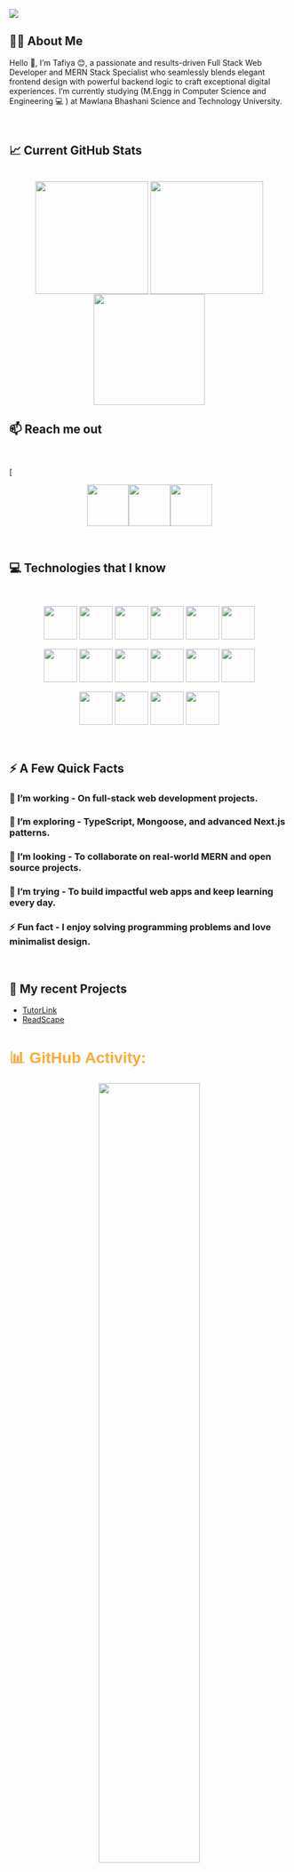 <a href="https://web.facebook.com/tafiyapinkey/">
<img src="https://res.cloudinary.com/demnpqwx3/image/upload/v1744206642/_Blue_Futuristic_Technology_LinkedIn_Banner_smhmir.png" />
</a>

## 🙋‍♀️ About Me

<p>
Hello 👋, I’m Tafiya 😊, a passionate and results-driven Full Stack Web Developer and MERN Stack Specialist who seamlessly blends elegant frontend design with powerful backend logic to craft exceptional digital experiences. I’m currently studying (M.Engg in Computer Science and Engineering 💻 ) at Mawlana Bhashani Science and Technology University.

</p>

  <br>

## :chart_with_upwards_trend: Current GitHub Stats

<br />

<!--   <img align="right" height=200 width=390 src="https://github-readme-stats.vercel.app/api?username=tafiya&show_icons=true&locale=en&layout=compact&theme=tokyonight" alt="tafiya" /> -->
<!--  <img height=200 width=390  align="center" src="https://github-readme-stats.vercel.app/api/top-langs?username=tafiya&show_icons=true&locale=en&layout=compact&theme=tokyonight" /> -->

<!--  <div align="center">
  <img src="https://github-readme-stats.vercel.app/api/top-langs?username=tafiya&show_icons=true&locale=en&layout=compact&theme=tokyonight" alt="Top Languages" style="display: inline-block; width: 40%;" />
  <img src="https://github-readme-stats.vercel.app/api?username=tafiya&show_icons=true&theme=tokyonight" alt="GitHub Stats" style="display: inline-block; width: 40%;" />
</div> -->

<div align="center">
  <img align="center" src="http://github-profile-summary-cards.vercel.app/api/cards/most-commit-language?username=tafiya&theme=dark" height="203em" />
  <img align="center" src="http://github-profile-summary-cards.vercel.app/api/cards/repos-per-language?username=tafiya&theme=dark" height="203em" /> 
  <br>
  <img align="center" src="http://github-profile-summary-cards.vercel.app/api/cards/profile-details?username=tafiya&theme=dark" height="200em" /> 
  <br>
<!--   <img src="https://streak-stats.demolab.com?user=mizanmahi&locale=en&mode=daily&theme=dark&hide_border=true&border_radius=0&order=3" height="161em" /> -->
</div>

## :mailbox: Reach me out

<br />

[<p align="center">[<img height="75" src="https://img.icons8.com/color/48/000000/linkedin.png">](https://www.linkedin.com/in/tafiyatuljannat/)[<img height="75" src="https://img.icons8.com/color/48/000000/facebook-new.png">](https://web.facebook.com/tafiyapinkey/)[<img height="75" src="https://img.icons8.com/color/48/000000/gmail-new.png"> </p>](mailto:tafiapinkey@gmail.com)

<br />

## :computer: Technologies that I know

<br>
<p align="center">
<img src="https://res.cloudinary.com/demnpqwx3/image/upload/v1742570738/otctsa4yxn1mkx4qjrol.png"  width="60" height="60"/>
<img src="https://res.cloudinary.com/demnpqwx3/image/upload/v1742570765/n3ck3zdoq9wg8rrtvaxv.png"  width="60" height="60"/>
<img src="https://res.cloudinary.com/demnpqwx3/image/upload/v1742570014/wzh6nko1v1txpi80a1jo.png"  width="60" height="60"/>
<img src="https://res.cloudinary.com/demnpqwx3/image/upload/v1742569987/raqcqtjetpczdg8by8dy.png"  width="60" height="60"/>
<img src="https://res.cloudinary.com/demnpqwx3/image/upload/v1742569932/ptcolyoco90qtmdifrm4.png"  width="60" height="60"/>
<img src="https://res.cloudinary.com/demnpqwx3/image/upload/v1742570072/dfphacqvpe1md6naxf0t.png"  width="60" height="60"/>
</p>
<p align="center">
<img src="https://res.cloudinary.com/demnpqwx3/image/upload/v1742570535/nq2k0cmbkk21i8xghglg.png"  width="60" height="60"/>
<img src="https://res.cloudinary.com/demnpqwx3/image/upload/v1742570559/e1zfu2h6r1ab8ks7zxtv.png"  width="60" height="60"/>
<img src="https://res.cloudinary.com/demnpqwx3/image/upload/v1742570584/eaqa8h1cd33jyacq2ocb.png"  width="60" height="60"/>
<img src="https://res.cloudinary.com/demnpqwx3/image/upload/v1742570489/raas8twlmd553nmqrxhv.png"  width="60" height="60"/>
<img src="https://res.cloudinary.com/demnpqwx3/image/upload/v1742570612/j5u2bqlg30wnaffvrxak.png"  width="60" height="60"/>
<img src="https://res.cloudinary.com/demnpqwx3/image/upload/v1742570792/xqkubggm7enlaibivluk.png"  width="60" height="60"/>
</p>
<p align="center">
<img src="https://res.cloudinary.com/demnpqwx3/image/upload/v1742570636/itrrhgmd06kfn9lmkpwn.png"  width="60" height="60"/>
<img src="https://res.cloudinary.com/demnpqwx3/image/upload/v1742570658/ydt12yzpxcnh8oizl0sm.jpg"  width="60" height="60"/>
<img src="https://res.cloudinary.com/demnpqwx3/image/upload/v1742570678/j4fqqqxhsvwvpqxytb7c.png"  width="60" height="60"/>
<img src="https://res.cloudinary.com/demnpqwx3/image/upload/v1742570702/atymrxsk3zirpzk2pxsy.png"  width="60" height="60"/>
</p><br/>


## ⚡️ A Few Quick Facts

<div align="left">
<!-- <a href="https://app.daily.dev/mir"><img align="right" src="https://github.com/mir-hussain/mir-hussain/blob/main/devcard.svg" width="200" alt="Mir Hussain's Dev Card"/></a> -->
</div>

### 🔭 I’m working - On full-stack web development projects.
### 🌱 I’m exploring - TypeScript, Mongoose, and advanced Next.js patterns.
### 👯 I’m looking - To collaborate on real-world MERN and open source projects. 
### 🤔 I’m trying - To build impactful web apps and keep learning every day.
### ⚡  Fun fact - I enjoy solving programming problems and love minimalist design.

<br />

## 🚀 My recent Projects
<!-- BLOG-POST-LIST:START -->
- [TutorLink](https://tutor-link-frontend-project.vercel.app/)
- [ReadScape](https://book-shop-frontend-project.vercel.app/)

<h1 align="left" style="color: #FFAA33; font-family: Arial, sans-serif;">📊 GitHub Activity:</h1>
<p align="center">
  <img width="60%" src="https://github-readme-streak-stats.herokuapp.com?user=tafiya&theme=dark&hide_border=true&background=0D1117&stroke=0D1117&fire=FF1CF7&sideLabels=00F0FF&currStreakNum=FF1CF7&ring=FF1CF7&currStreakLabel=FF1CF7&sideNums=00F0FF" />
</p>
</div>
